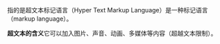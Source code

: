 指的是超文本标记语言（Hyper Text Markup Language）是一种标记语言（markup language）。

**超文本的含义**它可以加入图片、声音、动画、多媒体等内容（超越文本限制）。
